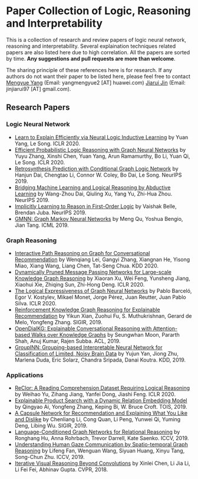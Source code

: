 # Paper Collection of Logic, Reasoning and Interpretability

This is a collection of research and review papers of logic neural network, reasoning and interpretability. Several explaination techniques related papers are also listed here due to high correlation. All the papers are sorted by time. **Any suggestions and pull requests are more than welcome**.

The sharing principle of these references here is for research. If any authors do not want their paper to be listed here, please feel free to contact [Mengyue Yang](https://scholar.google.com/citations?user=kJJkqdcAAAAJ&hl=en) (Email: yangmengyue2 [AT] huawei.com) [Jiarui Jin](http://Jinjiarui.github.io/) (Email: jinjiarui97 [AT] gmail.com).

## Research Papers

### Logic Neural Network

* [Learn to Explain Efficiently via Neural Logic Inductive Learning](https://arxiv.org/pdf/1910.02481.pdf) by Yuan Yang, Le Song. ICLR 2020.
* [Efficient Probabilistic Logic Reasoning with Graph Neural Networks](https://arxiv.org/pdf/2001.11850.pdf) by Yuyu Zhang, Xinshi Chen, Yuan Yang, Arun Ramamurthy, Bo Li, Yuan Qi, Le Song. ICLR 2020.
* [Retrosynthesis Prediction with Conditional Graph Logic Network](https://arxiv.org/pdf/2001.01408.pdf) by Hanjun Dai, Chengtao Li, Connor W. Coley, Bo Dai, Le Song. NeurIPS 2019.
* [Bridging Machine Learning and Logical Reasoning by Abductive Learning](https://papers.nips.cc/paper/8548-bridging-machine-learning-and-logical-reasoning-by-abductive-learning.pdf) by Wang-Zhou Dai, Qiuling Xu, Yang Yu, Zhi-Hua Zhou. NeurIPS 2019.
* [Implicitly Learning to Reason in First-Order Logic](https://papers.nips.cc/paper/8599-implicitly-learning-to-reason-in-first-order-logic.pdf) by Vaishak Belle, Brendan Juba. NeurIPS 2019.
* [GMNN: Graph Markov Neural Networks](https://arxiv.org/pdf/1905.06214.pdf) by Meng Qu, Yoshua Bengio, Jian Tang. ICML 2019.

### Graph Reasoning

* [Interactive Path Reasoning on Graph for Conversational Recommendation](https://arxiv.org/pdf/2007.00194.pdf) by Wenqiang Lei, Gangyi Zhang, Xiangnan He, Yisong Miao, Xiang Wang, Liang Chen, Tat-Seng Chua. KDD 2020.
* [Dynamically Pruned Message Passing Networks for Large-scale Knowledge Graph Reasoning](https://openreview.net/pdf?id=rkeuAhVKvB) by Xiaoran Xu, Wei Feng, Yunsheng Jiang, Xiaohui Xie, Zhiqing Sun, Zhi-Hong Deng. ICLR 2020.
* [The Logical Expressiveness of Graph Neural Networks](https://openreview.net/pdf?id=r1lZ7AEKvB) by Pablo Barceló, Egor V. Kostylev, Mikael Monet, Jorge Pérez, Juan Reutter, Juan Pablo Silva. ICLR 2020.
* [Reinforcement Knowledge Graph Reasoning for Explainable Recommendation](https://arxiv.org/pdf/1906.05237.pdf) by Yikun Xian, Zuohui Fu, S. Muthukrishnan, Gerard de Melo, Yongfeng Zhang. SIGIR, 2019.
* [OpenDialKG: Explainable Conversational Reasoning with Attention-based Walks over Knowledge Graphs](https://pdfs.semanticscholar.org/0d3c/68c207fc83fb402b7217811af22066300fc9.pdf?_ga=2.58923757.1775044534.1568697065-1630798717.1565226991) by Seungwhan Moon, Pararth Shah, Anuj Kumar, Rajen Subba. ACL, 2019.
* [GroupINN: Grouping-based Interpretable Neural Network for Classification of Limited, Noisy Brain Data](http://delivery.acm.org/10.1145/3340000/3330921/p772-yan.pdf?ip=45.79.4.131&id=3330921&acc=OPENTOC&key=4D4702B0C3E38B35%2E4D4702B0C3E38B35%2E4D4702B0C3E38B35%2E9F04A3A78F7D3B8D&__acm__=1568741652_68d62ec872041c2d1a93764b49b1122b) by Yujun Yan, Jiong Zhu, Marlena Duda, Eric Solarz, Chandra Sripada, Danai Koutra. KDD, 2019.

### Applications

* [ReClor: A Reading Comprehension Dataset Requiring Logical Reasoning](https://arxiv.org/pdf/2002.04326.pdf) by Weihao Yu, Zihang Jiang, Yanfei Dong, Jiashi Feng. ICLR 2020.
* [Explainable Product Search with a Dynamic Relation Embedding Model](https://arxiv.org/pdf/1909.07212.pdf) by Qingyao Ai, Yongfeng Zhang, Keping Bi, W. Bruce Croft. TOIS, 2019.
* [A Capsule Network for Recommendation and Explaining What You Like and Dislike](https://arxiv.org/pdf/1907.00687.pdf) by Chenliang Li, Cong Quan, Li Peng, Yunwei Qi, Yuming Deng, Libing Wu. SIGIR, 2019.
* [Language-Conditioned Graph Networks for Relational Reasoning](https://arxiv.org/pdf/1905.04405.pdf) by Ronghang Hu, Anna Rohrbach, Trevor Darrell, Kate Saenko. ICCV, 2019.
* [Understanding Human Gaze Communication by Spatio-temporal Graph Reasoning](https://arxiv.org/pdf/1909.02144.pdf) by Lifeng Fan, Wenguan Wang, Siyuan Huang, Xinyu Tang, Song-Chun Zhu. ICCV, 2019.
* [Iterative Visual Reasoning Beyond Convolutions](http://openaccess.thecvf.com/content_cvpr_2018/papers/Chen_Iterative_Visual_Reasoning_CVPR_2018_paper.pdf) by Xinlei Chen, Li Jia Li, Li Fei Fei, Abhinav Gupta. CVPR, 2018.